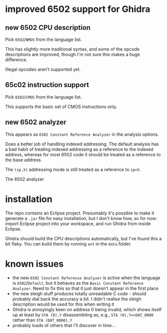 # improved 6502 support for Ghidra

## new 6502 CPU description

Pick `6502`/`NMOS` from the language list.

This has slightly more traditional syntax, and some of the opcode
descriptions are improved, though I'm not sure this makes a huge
difference.

Illegal opcodes aren't supported yet.

## 65c02 instruction support

Pick `6502`/`CMOS` from the language list.

This supports the basic set of CMOS instructions only.

## new 6502 analyzer

This appears as `6502 Constant Reference Analyzer` in the analysis
options.

Does a better job of handling indexed addressing. The default analysis
has a bad habit of treating indexed addressing as a reference to the
indexed address, whereas for most 6502 code it should be treated as a
reference to the base address.

The `(zp,X)` addressing mode is still treated as a reference to
`zp+X`.

The 6502 analyzer 

# installation

The repo contains an Eclipse project. Presumably it's possible to make
it generate a `.jar` file for easy installation, but I don't know how,
so for now: import Eclipse project into your workspace, and run Ghidra
from inside Eclipse.

Ghidra should build the CPU descriptions automatically, but I've found
this a bit flaky. You can build them by running `ant` in the `data`
folder.

# known issues

* the new `6502 Constant Reference Analyzer` is active when the
  language is `6502`/`Default`, but it behaves as the `Basic Constant
  Reference Analyzer`. Need to fix this so that it just doesn't appear
  in the first place
* the new sleigh stuff produces totally unreadable C code - should
  probably dial back the accuracy a bit. I didn't realise the sleigh
  description would be used for this when writing it
* Ghidra is annoyingly keen on address 0 being invalid, which shows
  itself up at least by `STA (0),Y` disassembling as, e.g., `STA
  (0),Y=>DAT_0000` rather than `STA (DAT_0000),Y`
* probably loads of others that I'll discover in time...
